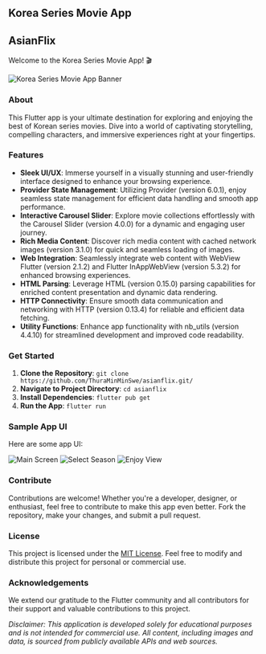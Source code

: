 ## Korea Series Movie App 
## AsianFlix

Welcome to the Korea Series Movie App! 🎬

![Korea Series Movie App Banner](https://drive.google.com/uc?export=view&id=1VAndt5eT8nNszhEE-Q9voiyqx-jKv7KA)

### About

This Flutter app is your ultimate destination for exploring and enjoying the best of Korean series movies. Dive into a world of captivating storytelling, compelling characters, and immersive experiences right at your fingertips.

### Features

- **Sleek UI/UX**: Immerse yourself in a visually stunning and user-friendly interface designed to enhance your browsing experience.
- **Provider State Management**: Utilizing Provider (version 6.0.1), enjoy seamless state management for efficient data handling and smooth app performance.
- **Interactive Carousel Slider**: Explore movie collections effortlessly with the Carousel Slider (version 4.0.0) for a dynamic and engaging user journey.
- **Rich Media Content**: Discover rich media content with cached network images (version 3.1.0) for quick and seamless loading of images.
- **Web Integration**: Seamlessly integrate web content with WebView Flutter (version 2.1.2) and Flutter InAppWebView (version 5.3.2) for enhanced browsing experiences.
- **HTML Parsing**: Leverage HTML (version 0.15.0) parsing capabilities for enriched content presentation and dynamic data rendering.
- **HTTP Connectivity**: Ensure smooth data communication and networking with HTTP (version 0.13.4) for reliable and efficient data fetching.
- **Utility Functions**: Enhance app functionality with nb_utils (version 4.4.10) for streamlined development and improved code readability.

### Get Started

1. **Clone the Repository**: `git clone https://github.com/ThuraMinMinSwe/asianflix.git/`
2. **Navigate to Project Directory**: `cd asianflix`
3. **Install Dependencies**: `flutter pub get`
4. **Run the App**: `flutter run`

### Sample App UI

Here are some app UI:

![Main Screen](https://drive.google.com/uc?export=view&id=1VAndt5eT8nNszhEE-Q9voiyqx-jKv7KA)
![Select Season](https://drive.google.com/uc?export=view&id=1kek3GAiv2et0xqBBZgrrjmyr46fV-Dyk)
![Enjoy View](https://drive.google.com/uc?export=view&id=1CoD9GjPTiXdsmKkUJVcV7uBybYT8BqGb)

### Contribute

Contributions are welcome! Whether you're a developer, designer, or enthusiast, feel free to contribute to make this app even better. Fork the repository, make your changes, and submit a pull request.


### License

This project is licensed under the [MIT License](link_to_license). Feel free to modify and distribute this project for personal or commercial use.

### Acknowledgements

We extend our gratitude to the Flutter community and all contributors for their support and valuable contributions to this project.


*Disclaimer: This application is developed solely for educational purposes and is not intended for commercial use. All content, including images and data, is sourced from publicly available APIs and web sources.*
